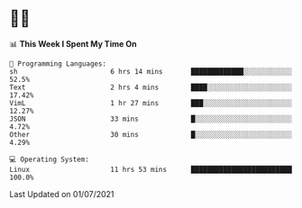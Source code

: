 # 👨‍💻
<!--START_SECTION:waka-->
📊 **This Week I Spent My Time On** 

```text
💬 Programming Languages: 
sh                       6 hrs 14 mins       █████████████░░░░░░░░░░░░   52.5% 
Text                     2 hrs 4 mins        ████░░░░░░░░░░░░░░░░░░░░░   17.42% 
VimL                     1 hr 27 mins        ███░░░░░░░░░░░░░░░░░░░░░░   12.27% 
JSON                     33 mins             █░░░░░░░░░░░░░░░░░░░░░░░░   4.72% 
Other                    30 mins             █░░░░░░░░░░░░░░░░░░░░░░░░   4.29%

💻 Operating System: 
Linux                    11 hrs 53 mins      █████████████████████████   100.0%

```


 Last Updated on 01/07/2021
<!--END_SECTION:waka-->
